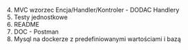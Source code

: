 
    
4. MVC wzorzec Encja/Handler/Kontroler - DODAC Handlery
6. Testy jednostkowe
7. README
8. DOC - Postman 
9. Mysql na dockerze z predefiniowanymi wartościami i bazą